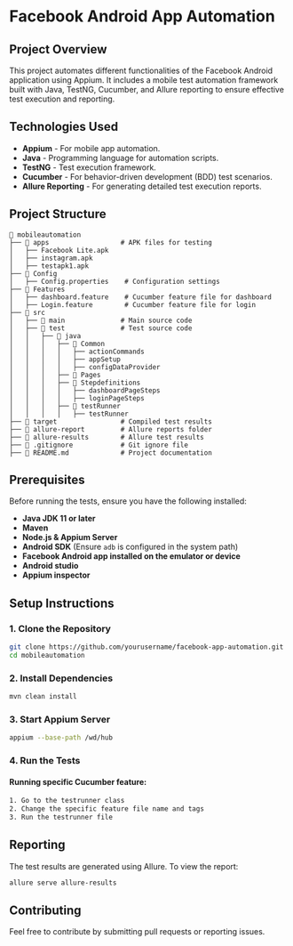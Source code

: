 # Facebook Android App Automation

## Project Overview
This project automates different functionalities of the Facebook Android application using Appium. It includes a mobile test automation framework built with Java, TestNG, Cucumber, and Allure reporting to ensure effective test execution and reporting.

## Technologies Used
- **Appium** - For mobile app automation.
- **Java** - Programming language for automation scripts.
- **TestNG** - Test execution framework.
- **Cucumber** - For behavior-driven development (BDD) test scenarios.
- **Allure Reporting** - For generating detailed test execution reports.

## Project Structure
```
📂 mobileautomation
├── 📂 apps                  # APK files for testing
│   ├── Facebook Lite.apk
│   ├── instagram.apk
│   ├── testapk1.apk
├── 📂 Config
│   ├── Config.properties    # Configuration settings
├── 📂 Features
│   ├── dashboard.feature    # Cucumber feature file for dashboard
│   ├── Login.feature        # Cucumber feature file for login
├── 📂 src
│   ├── 📂 main              # Main source code
│   ├── 📂 test              # Test source code
│   │   ├── 📂 java
│   │   │   ├── 📂 Common
│   │   │   │   ├── actionCommands
│   │   │   │   ├── appSetup
│   │   │   │   ├── configDataProvider
│   │   │   ├── 📂 Pages
│   │   │   ├── 📂 Stepdefinitions
│   │   │   │   ├── dashboardPageSteps
│   │   │   │   ├── loginPageSteps
│   │   │   ├── 📂 testRunner
│   │   │   │   ├── testRunner
├── 📂 target                # Compiled test results
├── 📂 allure-report         # Allure reports folder
├── 📂 allure-results        # Allure test results
├── 📜 .gitignore            # Git ignore file
├── 📜 README.md             # Project documentation
```

## Prerequisites
Before running the tests, ensure you have the following installed:
- **Java JDK 11 or later**
- **Maven**
- **Node.js & Appium Server**
- **Android SDK** (Ensure `adb` is configured in the system path)
- **Facebook Android app installed on the emulator or device**
- **Android studio**
- **Appium inspector**

## Setup Instructions
### 1. Clone the Repository
```sh
git clone https://github.com/yourusername/facebook-app-automation.git
cd mobileautomation
```
### 2. Install Dependencies
```sh
mvn clean install
```
### 3. Start Appium Server
```sh
appium --base-path /wd/hub
```
### 4. Run the Tests
#### Running specific Cucumber feature:
```sh
1. Go to the testrunner class
2. Change the specific feature file name and tags
3. Run the testrunner file
```
## Reporting
The test results are generated using Allure. To view the report:
```sh
allure serve allure-results
```

## Contributing
Feel free to contribute by submitting pull requests or reporting issues.

